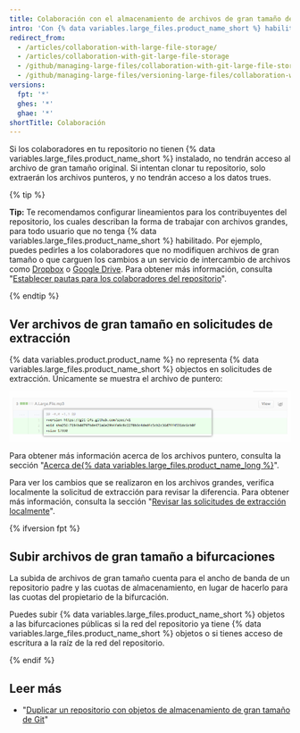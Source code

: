```yaml
---
title: Colaboración con el almacenamiento de archivos de gran tamaño de Git
intro: 'Con {% data variables.large_files.product_name_short %} habilitado, podrás extraer, modificar y subir archivos de gran tamaño del mismo modo que lo harías con cualquier archivo que administre Git. Sin embargo, un usuario que no tiene {% data variables.large_files.product_name_short %} experimentará un flujo de trabajo diferente.'
redirect_from:
  - /articles/collaboration-with-large-file-storage/
  - /articles/collaboration-with-git-large-file-storage
  - /github/managing-large-files/collaboration-with-git-large-file-storage
  - /github/managing-large-files/versioning-large-files/collaboration-with-git-large-file-storage
versions:
  fpt: '*'
  ghes: '*'
  ghae: '*'
shortTitle: Colaboración
---
```


Si los colaboradores en tu repositorio no tienen {% data variables.large_files.product_name_short %} instalado, no tendrán acceso al archivo de gran tamaño original. Si intentan clonar tu repositorio, solo extraerán los archivos punteros, y no tendrán acceso a los datos trues.

{% tip %}

**Tip:** Te recomendamos configurar lineamientos para los contribuyentes del repositorio, los cuales describan la forma de trabajar con archivos grandes, para todo usuario que no tenga {% data variables.large_files.product_name_short %} habilitado. Por ejemplo, puedes pedirles a los colaboradores que no modifiquen archivos de gran tamaño o que carguen los cambios a un servicio de intercambio de archivos como [Dropbox](http://www.dropbox.com/) o <a href="https://drive.google.com/" data-proofer-ignore>Google Drive</a>. Para obtener más información, consulta "[Establecer pautas para los colaboradores del repositorio](/communities/setting-up-your-project-for-healthy-contributions/setting-guidelines-for-repository-contributors)".

{% endtip %}

## Ver archivos de gran tamaño en solicitudes de extracción

{% data variables.product.product_name %} no representa {% data variables.large_files.product_name_short %} objectos en solicitudes de extracción. Únicamente se muestra el archivo de puntero:

![Ejemplo de PR para archivos de gran tamaño](/assets/images/help/large_files/large_files_pr.png)

Para obtener más información acerca de los archivos puntero, consulta la sección "[Acerca de{% data variables.large_files.product_name_long %}](/github/managing-large-files/about-git-large-file-storage#pointer-file-format)".

Para ver los cambios que se realizaron en los archivos grandes, verifica localmente la solicitud de extracción para revisar la diferencia. Para obtener más información, consulta la sección "[Revisar las solicitudes de extracción localmente](/github/collaborating-with-issues-and-pull-requests/checking-out-pull-requests-locally)".

{% ifversion fpt %}

## Subir archivos de gran tamaño a bifurcaciones

La subida de archivos de gran tamaño cuenta para el ancho de banda de un repositorio padre y las cuotas de almacenamiento, en lugar de hacerlo para las cuotas del propietario de la bifurcación.

Puedes subir {% data variables.large_files.product_name_short %} objetos a las bifurcaciones públicas si la red del repositorio ya tiene {% data variables.large_files.product_name_short %} objetos o si tienes acceso de escritura a la raíz de la red del repositorio.

{% endif %}

## Leer más

- "[Duplicar un repositorio con objetos de almacenamiento de gran tamaño de Git](/articles/duplicating-a-repository/#mirroring-a-repository-that-contains-git-large-file-storage-objects)"
